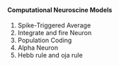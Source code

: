 #### Computational Neuroscine Models

1. Spike-Triggered Average
2. Integrate and fire Neuron
3. Population Coding
4. Alpha Neuron
5. Hebb rule and oja rule